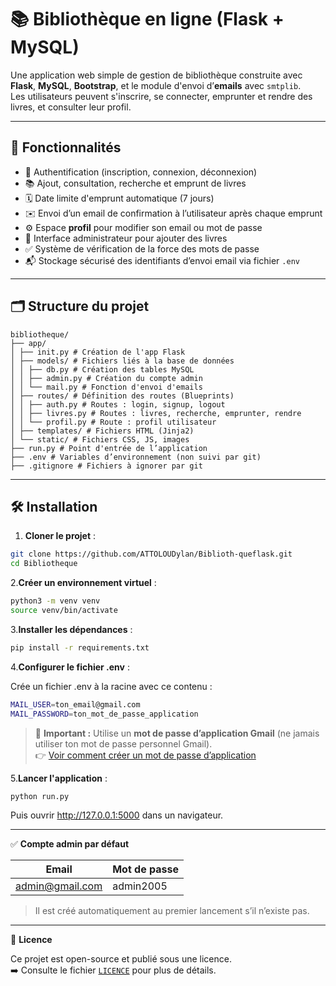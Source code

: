 # 📚 Bibliothèque en ligne (Flask + MySQL)

Une application web simple de gestion de bibliothèque construite avec **Flask**, **MySQL**, **Bootstrap**, et le module d'envoi d’**emails** avec `smtplib`.  
Les utilisateurs peuvent s'inscrire, se connecter, emprunter et rendre des livres, et consulter leur profil.

---

## 🚀 Fonctionnalités

- 🔐 Authentification (inscription, connexion, déconnexion)
- 📚 Ajout, consultation, recherche et emprunt de livres
- 🗓️ Date limite d'emprunt automatique (7 jours)
- ✉️ Envoi d’un email de confirmation à l’utilisateur après chaque emprunt
- ⚙️ Espace **profil** pour modifier son email ou mot de passe
- 👤 Interface administrateur pour ajouter des livres
- ✅ Système de vérification de la force des mots de passe
- 📬 Stockage sécurisé des identifiants d’envoi email via fichier `.env`

---

## 🗂️ Structure du projet
```plaintext
bibliotheque/
├── app/
│ ├── init.py # Création de l'app Flask
│ ├── models/ # Fichiers liés à la base de données
│ │ ├── db.py # Création des tables MySQL
│ │ ├── admin.py # Création du compte admin
│ │ └── mail.py # Fonction d'envoi d'emails
│ ├── routes/ # Définition des routes (Blueprints)
│ │ ├── auth.py # Routes : login, signup, logout
│ │ ├── livres.py # Routes : livres, recherche, emprunter, rendre
│ │ └── profil.py # Route : profil utilisateur
│ ├── templates/ # Fichiers HTML (Jinja2)
│ └── static/ # Fichiers CSS, JS, images
├── run.py # Point d'entrée de l’application
├── .env # Variables d’environnement (non suivi par git)
├── .gitignore # Fichiers à ignorer par git
```


---

## 🛠️ Installation

1. **Cloner le projet** :

```bash
git clone https://github.com/ATTOLOUDylan/Biblioth-queflask.git
cd Bibliotheque
```
2.**Créer un environnement virtuel** :
```bash
python3 -m venv venv
source venv/bin/activate
```
3.**Installer les dépendances** :
```bash
pip install -r requirements.txt

```
4.**Configurer le fichier .env** :

Crée un fichier .env à la racine avec ce contenu :
```bash
MAIL_USER=ton_email@gmail.com
MAIL_PASSWORD=ton_mot_de_passe_application
```
> 🔐 **Important :** Utilise un **mot de passe d’application Gmail** (ne jamais utiliser ton mot de passe personnel Gmail).  
> 👉 [Voir comment créer un mot de passe d’application](https://support.google.com/accounts/answer/185833?hl=fr)

5.**Lancer l'application** :
```bash
python run.py
```
Puis ouvrir http://127.0.0.1:5000 dans un navigateur.

---
✅ **Compte admin par défaut**

| Email             | Mot de passe |
|-------------------|--------------|
| admin@gmail.com   | admin2005    |

> Il est créé automatiquement au premier lancement s’il n’existe pas.

---
📄 **Licence**

Ce projet est open-source et publié sous une licence.  
➡️ Consulte le fichier [`LICENCE`](LICENCE) pour plus de détails.
